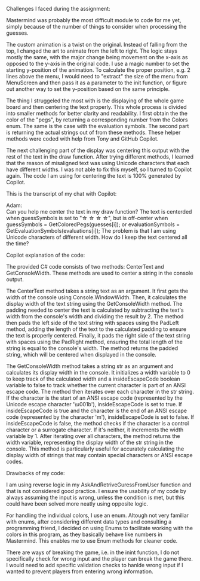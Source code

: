 Challenges I faced during the assignment:

Mastermind was probably the most difficult module to code for me yet, simply because of the number of things to consider when processing the guesses.

The custom animation is a twist on the original. Instead of falling from the top, I changed the art to animate from the left to right. The logic stays mostly the same, with the major change being movement on the x-axis as opposed to the y-axis in the original code. I use a magic number to set the starting y-position of the animation. To calculate the proper position, e.g. 2 lines above the menu, I would need to "extract" the size of the menu from MenuScreen and then pass it as a parameter to the init function, or figure out another way to set the y-position based on the same principle.

The thing I struggeled the most with is the displaying of the whole game board and then centering the text properly. This whole process is divided into smaller methods for better clarity and readability. I first obtain the the color of the "pegs", by returning a corresponding number from the Colors enum. The same is the case with the evaluation symbols. The second part is returning the actual strings out of from these methods. These helper methods were coded with help from Tony and GitHub Copilot.

The next challenging part of the display was centering this output with the rest of the text in the draw function. After trying different methods, I learned that the reason of misaligned text was using Unicode characters that each have different widths. I was not able to fix this myself, so I turned to Copilot again. The code I am using for centering the text is 100% generated by Copilot.

This is the transcript of my chat with Copilot:

Adam:  
Can you help me center the text in my draw function? The text is centerded when guessSymbols is set to "☆ ☆ ☆ ☆", but is off-center when guessSymbols = GetColoredPegs(guesses[i]); or evaluationSymbols = GetEvaluationSymbols(evaluations[i]);
The problem is that I am using Unicode characters of different width.
How do I keep the text centered all the time?

Copilot explanation of the code:

The provided C# code consists of two methods: CenterText and GetConsoleWidth. These methods are used to center a string in the console output.

The CenterText method takes a string text as an argument. It first gets the width of the console using Console.WindowWidth. Then, it calculates the display width of the text string using the GetConsoleWidth method. The padding needed to center the text is calculated by subtracting the text's width from the console's width and dividing the result by 2. The method then pads the left side of the text string with spaces using the PadLeft method, adding the length of the text to the calculated padding to ensure the text is properly centered. Finally, it pads the right side of the text string with spaces using the PadRight method, ensuring the total length of the string is equal to the console's width. The method returns the padded string, which will be centered when displayed in the console.

The GetConsoleWidth method takes a string str as an argument and calculates its display width in the console. It initializes a width variable to 0 to keep track of the calculated width and a insideEscapeCode boolean variable to false to track whether the current character is part of an ANSI escape code. The method then iterates over each character in the str string. If the character is the start of an ANSI escape code (represented by the Unicode escape character '\u001b'), insideEscapeCode is set to true. If insideEscapeCode is true and the character is the end of an ANSI escape code (represented by the character 'm'), insideEscapeCode is set to false. If insideEscapeCode is false, the method checks if the character is a control character or a surrogate character. If it's neither, it increments the width variable by 1. After iterating over all characters, the method returns the width variable, representing the display width of the str string in the console. This method is particularly useful for accurately calculating the display width of strings that may contain special characters or ANSI escape codes.

Drawbacks of my code:

I am using reverse logic in my AskAndRetriveGuressFromUser function and that is not considered good practice. I ensure the usability of my code by always assuming the input is wrong, unless the condition is met, but this could have been solved more neatly using opposite logic.

For handling the individual colors, I use an enum. Altough not very familiar with enums, after considering different data types and consulting a programming friend, I decided on using Enums to facilitate working with the colors in this program, as they basically behave like numbers in Mastermind. This enables me to use Enum methods for cleaner code.

There are ways of breaking the game, i.e. in the inint function, I do not specifically check for wrong input and the player can break the game there. I would need to add specific validation checks to hanlde wrong input if I wanted to prevent players from entering wrong information.
